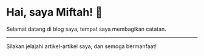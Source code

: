 # Hai, saya Miftah! 👋

Selamat datang di blog saya, tempat saya membagikan catatan.

---

Silakan jelajahi artikel-artikel saya, dan semoga bermanfaat!
